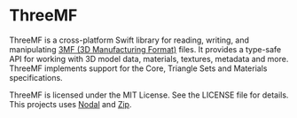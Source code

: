 # ThreeMF

ThreeMF is a cross-platform Swift library for reading, writing, and manipulating [3MF (3D Manufacturing Format)](https://3mf.io) files. It provides a type-safe API for working with 3D model data, materials, textures, metadata and more. ThreeMF implements support for the Core, Triangle Sets and Materials specifications.

ThreeMF is licensed under the MIT License. See the LICENSE file for details. This projects uses [Nodal](https://github.com/tomasf/Nodal) and [Zip](https://github.com/tomasf/Zip). 